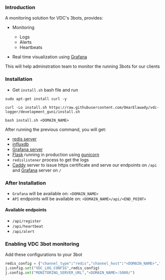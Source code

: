 ### Introduction 
A monitoring solution for VDC's 3bots, provides:

- Monitoring 
    - Logs
    - Alerts 
    - Heartbeats

- Real time visualization using [Grafana](https://grafana.com/docs/grafana/latest/getting-started/getting-started/) 

This will help adminstration team to monitor the running 3bots for our clients


### Installation
- Get `install.sh` bash file and run 

```
sudo apt-get install curl -y

curl -Lo install.sh https://raw.githubusercontent.com/OmarElawady/vdc-logger/development_guni/install.sh  

bash install.sh <DOMAIN_NAME>
```

After running the previous command, you will get:

- [redis server](https://redis.io/)
- [influxdb](https://www.influxdata.com/)
- [Grafana server](https://grafana.com/docs/grafana/latest/getting-started/getting-started/)
- [Flask](https://flask.palletsprojects.com/en/1.1.x/) running in production using [gunicorn](https://gunicorn.org/)
- `redislistener` process to get the logs
- [Caddy](https://caddyserver.com/) server to issue https certificate and serve our endpoints on `/api` and [Grafana](https://grafana.com/docs/grafana/latest/getting-started/getting-started/) server on `/`


### After Installation
- `Grafana` will be available on: `<DOMAIN_NAME>`
- `API` endpoints will be available on: `<DOMAIN_NAME>/api/<END_POINT>`

#### Available endpoints
- `/api/register`
- `/api/heartbeat`
- `/api/alert`

### Enabling VDC 3bot monitoring 
Add these configurations to your 3bot

```python  
redis_config = {"channel_type":"redis","channel_host":"<DOMAIN_NAME>","channel_port":"6379"}                                                            
j.config.set("VDC_LOG_CONFIG",redis_config)    
j.config.set("MONITORING_SERVER_URL","<DOMAIN_NAME>:5000/")
```